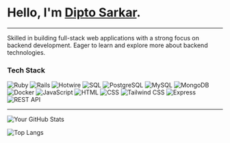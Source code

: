 # Hello, I'm <a href="https://dipto-sarkar.vercel.app/">Dipto Sarkar</a>.
<hr>
Skilled in building full-stack web applications with a strong focus on backend development. Eager to learn and explore 
more about backend technologies.

### Tech Stack

![Ruby](https://img.shields.io/badge/Ruby-%23CC342D.svg?&style=for-the-badge&logo=ruby&logoColor=white)
![Rails](https://img.shields.io/badge/Rails-%23CC0000.svg?&style=for-the-badge&logo=ruby-on-rails&logoColor=white)
![Hotwire](https://img.shields.io/badge/Hotwire-%23E34F26.svg?&style=for-the-badge&logo=hotwire&logoColor=white)
![SQL](https://img.shields.io/badge/-SQL-000?&style=for-the-badge&logo=MySQL&logoColor=white)
![PostgreSQL](https://img.shields.io/badge/PostgreSQL-%23316192.svg?&style=for-the-badge&logo=postgresql&logoColor=white)
![MySQL](https://img.shields.io/badge/MySQL-%2300f.svg?&style=for-the-badge&logo=mysql&logoColor=white)
![MongoDB](https://img.shields.io/badge/MongoDB-%234ea94b.svg?&style=for-the-badge&logo=mongodb&logoColor=white)
![Docker](https://img.shields.io/badge/Docker-%232496ED.svg?&style=for-the-badge&logo=docker&logoColor=white)
![JavaScript](https://img.shields.io/badge/JavaScript-%23F7DF1E.svg?&style=for-the-badge&logo=javascript&logoColor=black)
![HTML](https://img.shields.io/badge/HTML5-%23E34F26.svg?&style=for-the-badge&logo=html5&logoColor=white)
![CSS](https://img.shields.io/badge/CSS3-%231572B6.svg?&style=for-the-badge&logo=css3&logoColor=white)
![Tailwind CSS](https://img.shields.io/badge/Tailwind_CSS-%2338B2AC.svg?&style=for-the-badge&logo=tailwind-css&logoColor=white)
![Express](https://img.shields.io/badge/Express.js-%23404d59.svg?&style=for-the-badge&logo=express&logoColor=%2361DAFB)
![REST API](https://img.shields.io/badge/REST-API-FF5733?style=for-the-badge&logo=api&logoColor=white)

<!-- ### Currently Learning
![Spring Boot](https://img.shields.io/badge/SpringBoot-6DB33F?style=for-the-badge&logo=Spring&logoColor=white) -->

<hr>

![Your GitHub Stats](https://github-readme-stats.vercel.app/api?username=DiptoSarkar182&show_icons=true)

![Top Langs](https://github-readme-stats.vercel.app/api/top-langs/?username=DiptoSarkar182&layout=compact&theme=vision-friendly-dark)
